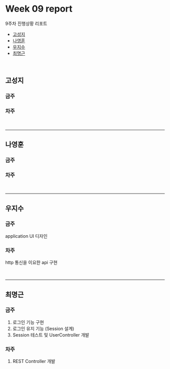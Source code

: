# Week 09 report

9주차 진행상황 리포트

- [고성지](#고성지)
- [나영훈](#나영훈)
- [우지수](#우지수)
- [최명근](#최명근)

<br>


## 고성지
### 금주
### 차주
<br>

-----
## 나영훈
### 금주

### 차주

<br>

-----

## 우지수
### 금주

application UI 디자인

### 차주

http 통신을 이요한 api 구현

<br>

-----
## 최명근
### 금주

1. 로그인 기능 구현
2. 로그인 유지 기능 (Session 설계)
3. Session 테스트 및 UserController 개발

### 차주

1. REST Controller 개발

<br>
